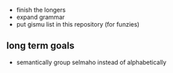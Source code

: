 - finish the longers
- expand grammar
- put gismu list in this repository (for funzies)

## long term goals
- semantically group selmaho instead of alphabetically